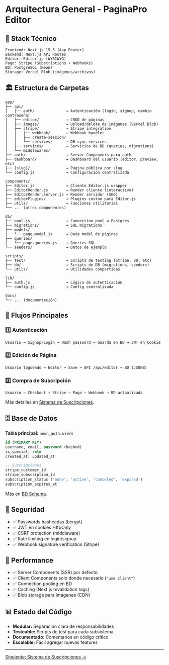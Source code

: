 # Arquitectura General - PaginaPro Editor

## 📐 Stack Técnico

```
Frontend: Next.js 15.5 (App Router)
Backend: Next.js API Routes
Editor: Editor.js (WYSIWYG)
Pago: Stripe (Subscriptions + Webhooks)
BD: PostgreSQL (Neon)
Storage: Vercel Blob (imágenes/archivos)
```

## 🏛️ Estructura de Carpetas

```
app/
├── api/
│   ├── auth/              → Autenticación (login, signup, cambio contraseña)
│   ├── editor/            → CRUD de páginas
│   ├── images/            → Upload/delete de imágenes (Vercel Blob)
│   ├── stripe/            → Stripe integration
│   │   ├── webhook/       → Webhook handler
│   │   ├── create-session/
│   │   └── services/      → DB sync services
│   ├── services/          → Servicios de BD (queries, migrations)
│   └── middlewares/
├── auth/                  → Server Components para auth
├── dashboard/             → Dashboard del usuario (editor, preview, etc)
├── [slug]/                → Página pública por slug
└── config.js              → Configuración centralizada

components/
├── Editor.js              → Cliente Editor.js wrapper
├── EditorRender.js        → Render cliente (interactivo)
├── EditorRender.server.js → Render servidor (SEO)
├── editorPlugins/         → Plugins custom para Editor.js
├── utils/                 → Funciones utilitarias
└── ... (otros componentes)

db/
├── pool.js                → Connection pool a Postgres
├── migrations/            → SQL migrations
├── models/
│   └── page.model.js      → Data model de páginas
├── queries/
│   └── page.queries.js    → Queries SQL
└── seeders/               → Datos de ejemplo

scripts/
├── test/                  → Scripts de testing (Stripe, BD, etc)
├── db/                    → Scripts de DB (migrations, seeders)
└── utils/                 → Utilidades compartidas

lib/
├── auth.js                → Lógica de autenticación
└── config.js              → Config centralizada

docs/
└── ... (documentación)
```

## 🔄 Flujos Principales

### 1️⃣ Autenticación
```
Usuario → Signup/Login → Hash password → Guarda en BD → JWT en Cookie
```

### 2️⃣ Edición de Página
```
Usuario logueado → Editor → Save → API /api/editor → BD (JSONB)
```

### 3️⃣ Compra de Suscripción
```
Usuario → Checkout → Stripe → Pago → Webhook → BD actualizada
```

Más detalles en [Sistema de Suscripciones](./02-subscriptions.md).

## 🗄️ Base de Datos

**Tabla principal:** `neon_auth.users`

```sql
id (PRIMARY KEY)
username, email, password (hashed)
is_special, role
created_at, updated_at

-- Suscripciones
stripe_customer_id
stripe_subscription_id
subscription_status ('none', 'active', 'canceled', 'expired')
subscription_expires_at
```

Más en [BD Schema](./03-database.md).

## 🔐 Seguridad

- ✅ Passwords hasheadas (bcrypt)
- ✅ JWT en cookies HttpOnly
- ✅ CSRF protection (middleware)
- ✅ Rate limiting en login/signup
- ✅ Webhook signature verification (Stripe)

## 🚀 Performance

- ✅ Server Components (SSR) por defecto
- ✅ Client Components solo donde necesario (`"use client"`)
- ✅ Connection pooling en BD
- ✅ Caching (Next.js revalidation tags)
- ✅ Blob storage para imágenes (CDN)

## 📊 Estado del Código

- **Modular:** Separación clara de responsabilidades
- **Testeable:** Scripts de test para cada subsistema
- **Documentado:** Comentarios en código crítico
- **Escalable:** Fácil agregar nuevas features

---

[Siguiente: Sistema de Suscripciones →](./02-subscriptions.md)
